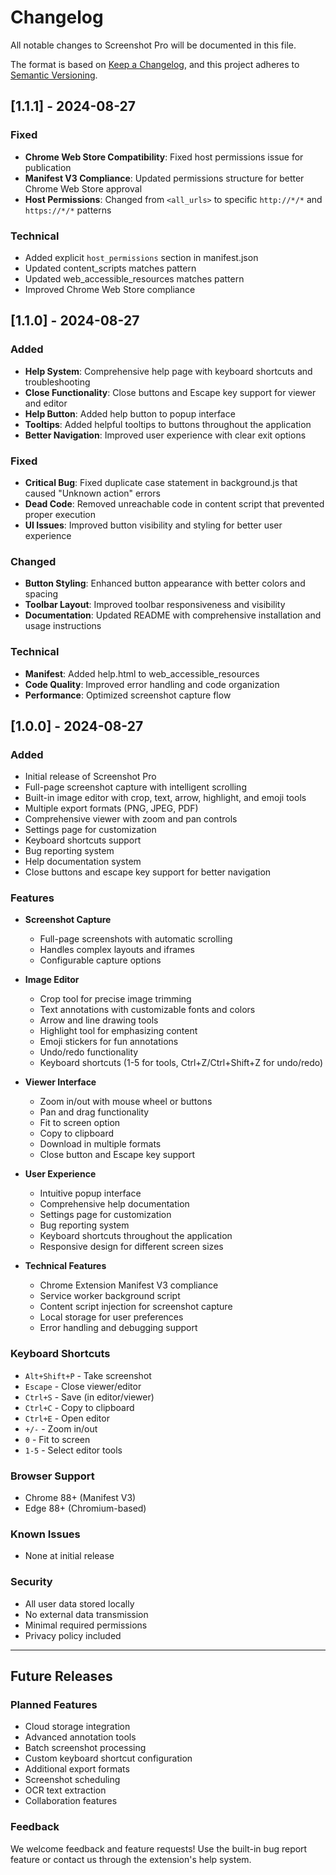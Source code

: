 # Changelog

All notable changes to Screenshot Pro will be documented in this file.

The format is based on [Keep a Changelog](https://keepachangelog.com/en/1.0.0/),
and this project adheres to [Semantic Versioning](https://semver.org/spec/v2.0.0.html).

## [1.1.1] - 2024-08-27

### Fixed
- **Chrome Web Store Compatibility**: Fixed host permissions issue for publication
- **Manifest V3 Compliance**: Updated permissions structure for better Chrome Web Store approval
- **Host Permissions**: Changed from `<all_urls>` to specific `http://*/*` and `https://*/*` patterns

### Technical
- Added explicit `host_permissions` section in manifest.json
- Updated content_scripts matches pattern
- Updated web_accessible_resources matches pattern
- Improved Chrome Web Store compliance

## [1.1.0] - 2024-08-27

### Added
- **Help System**: Comprehensive help page with keyboard shortcuts and troubleshooting
- **Close Functionality**: Close buttons and Escape key support for viewer and editor
- **Help Button**: Added help button to popup interface
- **Tooltips**: Added helpful tooltips to buttons throughout the application
- **Better Navigation**: Improved user experience with clear exit options

### Fixed
- **Critical Bug**: Fixed duplicate case statement in background.js that caused "Unknown action" errors
- **Dead Code**: Removed unreachable code in content script that prevented proper execution
- **UI Issues**: Improved button visibility and styling for better user experience

### Changed
- **Button Styling**: Enhanced button appearance with better colors and spacing
- **Toolbar Layout**: Improved toolbar responsiveness and visibility
- **Documentation**: Updated README with comprehensive installation and usage instructions

### Technical
- **Manifest**: Added help.html to web_accessible_resources
- **Code Quality**: Improved error handling and code organization
- **Performance**: Optimized screenshot capture flow

## [1.0.0] - 2024-08-27

### Added
- Initial release of Screenshot Pro
- Full-page screenshot capture with intelligent scrolling
- Built-in image editor with crop, text, arrow, highlight, and emoji tools
- Multiple export formats (PNG, JPEG, PDF)
- Comprehensive viewer with zoom and pan controls
- Settings page for customization
- Keyboard shortcuts support
- Bug reporting system
- Help documentation system
- Close buttons and escape key support for better navigation

### Features
- **Screenshot Capture**
  - Full-page screenshots with automatic scrolling
  - Handles complex layouts and iframes
  - Configurable capture options
  
- **Image Editor**
  - Crop tool for precise image trimming
  - Text annotations with customizable fonts and colors
  - Arrow and line drawing tools
  - Highlight tool for emphasizing content
  - Emoji stickers for fun annotations
  - Undo/redo functionality
  - Keyboard shortcuts (1-5 for tools, Ctrl+Z/Ctrl+Shift+Z for undo/redo)

- **Viewer Interface**
  - Zoom in/out with mouse wheel or buttons
  - Pan and drag functionality
  - Fit to screen option
  - Copy to clipboard
  - Download in multiple formats
  - Close button and Escape key support

- **User Experience**
  - Intuitive popup interface
  - Comprehensive help documentation
  - Settings page for customization
  - Bug reporting system
  - Keyboard shortcuts throughout the application
  - Responsive design for different screen sizes

- **Technical Features**
  - Chrome Extension Manifest V3 compliance
  - Service worker background script
  - Content script injection for screenshot capture
  - Local storage for user preferences
  - Error handling and debugging support

### Keyboard Shortcuts
- `Alt+Shift+P` - Take screenshot
- `Escape` - Close viewer/editor
- `Ctrl+S` - Save (in editor/viewer)
- `Ctrl+C` - Copy to clipboard
- `Ctrl+E` - Open editor
- `+/-` - Zoom in/out
- `0` - Fit to screen
- `1-5` - Select editor tools

### Browser Support
- Chrome 88+ (Manifest V3)
- Edge 88+ (Chromium-based)

### Known Issues
- None at initial release

### Security
- All user data stored locally
- No external data transmission
- Minimal required permissions
- Privacy policy included

---

## Future Releases

### Planned Features
- Cloud storage integration
- Advanced annotation tools
- Batch screenshot processing
- Custom keyboard shortcut configuration
- Additional export formats
- Screenshot scheduling
- OCR text extraction
- Collaboration features

### Feedback
We welcome feedback and feature requests! Use the built-in bug report feature or contact us through the extension's help system.
